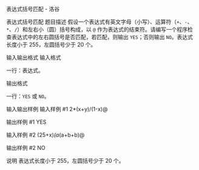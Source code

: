 



表达式括号匹配 - 洛谷














表达式括号匹配
题目描述
假设一个表达式有英文字母（小写）、运算符（`+`、`-`、`*`、`/`）和左右小（圆）括号构成，以 `@` 作为表达式的结束符。请编写一个程序检查表达式中的左右圆括号是否匹配，若匹配，则输出 `YES`；否则输出 `NO`。表达式长度小于 $255$，左圆括号少于 $20$ 个。

输入输出格式
输入格式

一行：表达式。

输出格式

一行：`YES` 或 `NO`。

输入输出样例
输入样例 #1
2*(x+y)/(1-x)@

输出样例 #1
YES

输入样例 #2
(25+x)*(a*(a+b+b)@

输出样例 #2
NO

说明
表达式长度小于 $255$，左圆括号少于 $20$ 个。







